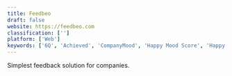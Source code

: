 ```yaml
---
title: Feedbeo
draft: false 
website: https://feedbeo.com
classification: ['']
platform: ['Web']
keywords: ['6Q', 'Achieved', 'CompanyMood', 'Happy Mood Score', 'Happy Team Check', 'Heartpace', 'INTUO', 'Jell', 'Motivii', 'Officevibe', 'Pegged', 'Reportify', 'Sparkbay', 'Standup Alice', 'Status Hero', 'TeamColony', 'TeamGraph', 'TeamSnippets', 'Weekdone', 'Weekli', 'Weekly10', 'goo.gl TINYpulse', 'iDoneThis']
---
```

Simplest feedback solution for companies.